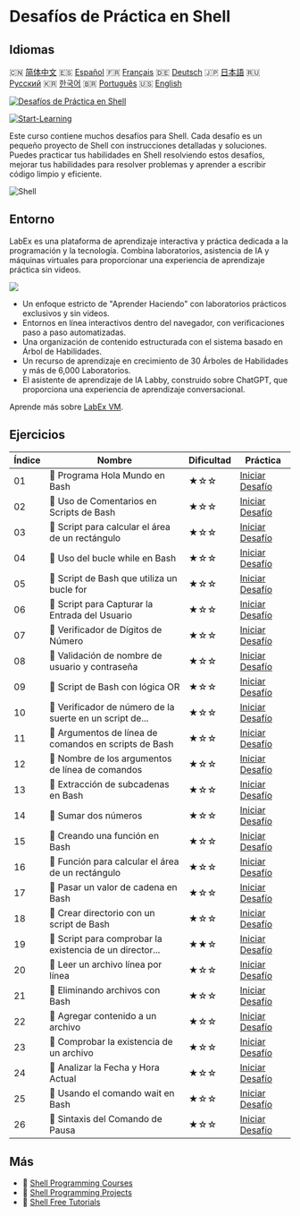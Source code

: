 # Desafíos de Práctica en Shell

## Idiomas

🇨🇳 [简体中文](README_zh.md) 🇪🇸 [Español](README_es.md) 🇫🇷 [Français](README_fr.md) 🇩🇪 [Deutsch](README_de.md) 🇯🇵 [日本語](README_ja.md) 🇷🇺 [Русский](README_ru.md) 🇰🇷 [한국어](README_ko.md) 🇧🇷 [Português](README_pt.md) 🇺🇸 [English](README.md) 

[![Desafíos de Práctica en Shell](https://cover-creator.labex.io/shell-practice-challenges.png?lang=es)](https://labex.io/es/courses/shell-practice-challenges)

[![Start-Learning](https://img.shields.io/badge/Start-Learning-whitesmoke?style=for-the-badge)](https://labex.io/es/courses/shell-practice-challenges)

Este curso contiene muchos desafíos para Shell. Cada desafío es un pequeño proyecto de Shell con instrucciones detalladas y soluciones. Puedes practicar tus habilidades en Shell resolviendo estos desafíos, mejorar tus habilidades para resolver problemas y aprender a escribir código limpio y eficiente.

![Shell](https://img.shields.io/badge/Shell-whitesmoke?style=for-the-badge&logo=shell)


## Entorno

LabEx es una plataforma de aprendizaje interactiva y práctica dedicada a la programación y la tecnología. Combina laboratorios, asistencia de IA y máquinas virtuales para proporcionar una experiencia de aprendizaje práctica sin videos.

![](https://tutorial-screenshot.getvm.io/images/vm-1725247253.png)

- Un enfoque estricto de "Aprender Haciendo" con laboratorios prácticos exclusivos y sin videos.
- Entornos en línea interactivos dentro del navegador, con verificaciones paso a paso automatizadas.
- Una organización de contenido estructurada con el sistema basado en Árbol de Habilidades.
- Un recurso de aprendizaje en crecimiento de 30 Árboles de Habilidades y más de 6,000 Laboratorios.
- El asistente de aprendizaje de IA Labby, construido sobre ChatGPT, que proporciona una experiencia de aprendizaje conversacional.

Aprende más sobre [LabEx VM](https://support.labex.io/using-labex/virtual-machine).

## Ejercicios

|   Índice | Nombre                                                   | Dificultad   | Práctica                                                                                                               |
|----------|----------------------------------------------------------|--------------|------------------------------------------------------------------------------------------------------------------------|
|       01 | 🎯 Programa Hola Mundo en Bash                           | ★☆☆          | <a target='_blank' href='https://labex.io/es/labs/linux-bash-hello-world-program-387351'>Iniciar Desafío</a>           |
|       02 | 🎯 Uso de Comentarios en Scripts de Bash                 | ★☆☆          | <a target='_blank' href='https://labex.io/es/labs/shell-bash-scripting-comments-usage-387353'>Iniciar Desafío</a>      |
|       03 | 🎯 Script para calcular el área de un rectángulo         | ★☆☆          | <a target='_blank' href='https://labex.io/es/labs/shell-rectangle-area-calculator-script-387354'>Iniciar Desafío</a>   |
|       04 | 🎯 Uso del bucle while en Bash                           | ★☆☆          | <a target='_blank' href='https://labex.io/es/labs/shell-using-while-loop-in-bash-387355'>Iniciar Desafío</a>           |
|       05 | 🎯 Script de Bash que utiliza un bucle for               | ★☆☆          | <a target='_blank' href='https://labex.io/es/labs/shell-bash-script-using-for-loop-387356'>Iniciar Desafío</a>         |
|       06 | 🎯 Script para Capturar la Entrada del Usuario           | ★☆☆          | <a target='_blank' href='https://labex.io/es/labs/shell-capture-user-input-script-387357'>Iniciar Desafío</a>          |
|       07 | 🎯 Verificador de Dígitos de Número                      | ★☆☆          | <a target='_blank' href='https://labex.io/es/labs/shell-number-digit-checker-387358'>Iniciar Desafío</a>               |
|       08 | 🎯 Validación de nombre de usuario y contraseña          | ★☆☆          | <a target='_blank' href='https://labex.io/es/labs/shell-username-and-password-validation-387359'>Iniciar Desafío</a>   |
|       09 | 🎯 Script de Bash con lógica OR                          | ★☆☆          | <a target='_blank' href='https://labex.io/es/labs/shell-bash-script-with-or-logic-387360'>Iniciar Desafío</a>          |
|       10 | 🎯 Verificador de número de la suerte en un script de... | ★☆☆          | <a target='_blank' href='https://labex.io/es/labs/shell-bash-script-lucky-number-checker-387361'>Iniciar Desafío</a>   |
|       11 | 🎯 Argumentos de línea de comandos en scripts de Bash    | ★☆☆          | <a target='_blank' href='https://labex.io/es/labs/shell-bash-script-command-line-arguments-387363'>Iniciar Desafío</a> |
|       12 | 🎯 Nombre de los argumentos de línea de comandos         | ★☆☆          | <a target='_blank' href='https://labex.io/es/labs/shell-naming-command-line-arguments-387364'>Iniciar Desafío</a>      |
|       13 | 🎯 Extracción de subcadenas en Bash                      | ★☆☆          | <a target='_blank' href='https://labex.io/es/labs/shell-substring-extraction-in-bash-387366'>Iniciar Desafío</a>       |
|       14 | 🎯 Sumar dos números                                     | ★☆☆          | <a target='_blank' href='https://labex.io/es/labs/shell-add-two-numbers-387367'>Iniciar Desafío</a>                    |
|       15 | 🎯 Creando una función en Bash                           | ★☆☆          | <a target='_blank' href='https://labex.io/es/labs/shell-creating-bash-function-387368'>Iniciar Desafío</a>             |
|       16 | 🎯 Función para calcular el área de un rectángulo        | ★☆☆          | <a target='_blank' href='https://labex.io/es/labs/shell-calculate-rectangle-area-function-387369'>Iniciar Desafío</a>  |
|       17 | 🎯 Pasar un valor de cadena en Bash                      | ★☆☆          | <a target='_blank' href='https://labex.io/es/labs/shell-passing-string-value-in-bash-387370'>Iniciar Desafío</a>       |
|       18 | 🎯 Crear directorio con un script de Bash                | ★☆☆          | <a target='_blank' href='https://labex.io/es/labs/shell-create-directory-with-bash-script-387371'>Iniciar Desafío</a>  |
|       19 | 🎯 Script para comprobar la existencia de un director... | ★★☆          | <a target='_blank' href='https://labex.io/es/labs/shell-check-directory-existence-script-387372'>Iniciar Desafío</a>   |
|       20 | 🎯 Leer un archivo línea por línea                       | ★☆☆          | <a target='_blank' href='https://labex.io/es/labs/shell-read-file-line-by-line-387373'>Iniciar Desafío</a>             |
|       21 | 🎯 Eliminando archivos con Bash                          | ★☆☆          | <a target='_blank' href='https://labex.io/es/labs/shell-deleting-files-with-bash-387374'>Iniciar Desafío</a>           |
|       22 | 🎯 Agregar contenido a un archivo                        | ★☆☆          | <a target='_blank' href='https://labex.io/es/labs/shell-append-content-to-file-387375'>Iniciar Desafío</a>             |
|       23 | 🎯 Comprobar la existencia de un archivo                 | ★☆☆          | <a target='_blank' href='https://labex.io/es/labs/shell-check-file-existence-387376'>Iniciar Desafío</a>               |
|       24 | 🎯 Analizar la Fecha y Hora Actual                       | ★☆☆          | <a target='_blank' href='https://labex.io/es/labs/shell-parse-current-date-and-time-387377'>Iniciar Desafío</a>        |
|       25 | 🎯 Usando el comando wait en Bash                        | ★☆☆          | <a target='_blank' href='https://labex.io/es/labs/shell-using-wait-command-in-bash-387378'>Iniciar Desafío</a>         |
|       26 | 🎯 Sintaxis del Comando de Pausa                         | ★☆☆          | <a target='_blank' href='https://labex.io/es/labs/shell-pausing-command-syntax-387379'>Iniciar Desafío</a>             |

## Más

- 🔗 [Shell Programming Courses](https://github.com/labex-labs/awesome-programming-courses)
- 🔗 [Shell Programming Projects](https://github.com/labex-labs/awesome-programming-projects)
- 🔗 [Shell Free Tutorials](https://github.com/labex-labs/shell-free-tutorials)

